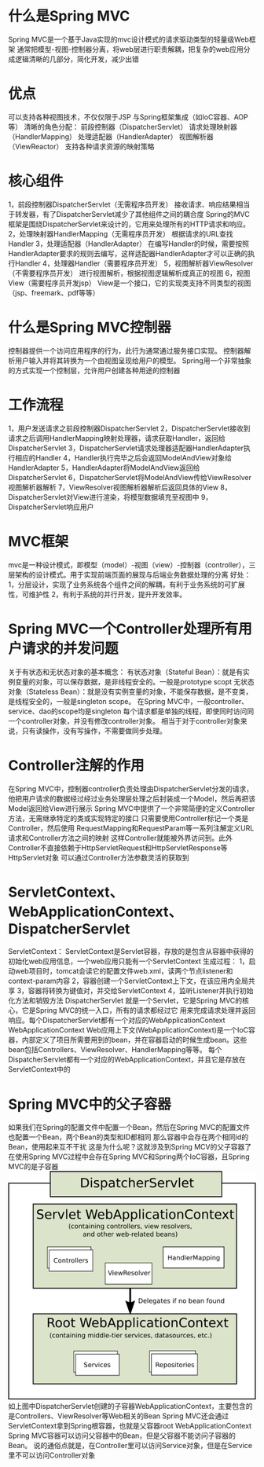 # 什么是Spring MVC
Spring MVC是一个基于Java实现的mvc设计模式的请求驱动类型的轻量级Web框架
通常把模型-视图-控制器分离，将web层进行职责解耦，把复杂的web应用分成逻辑清晰的几部分，简化开发，减少出错
# 优点
可以支持各种视图技术，不仅仅限于JSP
与Spring框架集成（如IoC容器、AOP等）
清晰的角色分配：
    前段控制器（DispatcherServlet）
    请求处理映射器（HandlerMapping）
    处理适配器（HandlerAdapter）
    视图解析器（ViewReactor）
支持各种请求资源的映射策略
# 核心组件
1，前段控制器DispatcherServlet（无需程序员开发）
    接收请求、响应结果相当于转发器，有了DispatcherServlet减少了其他组件之间的耦合度
    Spring的MVC框架是围绕DispatcherServlet来设计的，它用来处理所有的HTTP请求和响应。
2，处理映射器HandlerMapping（无需程序员开发）
    根据请求的URL查找Handler
3，处理适配器（HandlerAdapter）
    在编写Handler的时候，需要按照HandlerAdapter要求的规则去编写，这样适配器HandlerAdapter才可以正确的执行Handler
4，处理器Handler（需要程序员开发）
5，视图解析器ViewResolver（不需要程序员开发）
    进行视图解析，根据视图逻辑解析成真正的视图
6，视图View（需要程序员开发jsp）
    View是一个接口，它的实现类支持不同类型的视图（jsp、freemark、pdf等等）
# 什么是Spring MVC控制器
控制器提供一个访问应用程序的行为，此行为通常通过服务接口实现。
控制器解析用户输入并将其转换为一个由视图呈现给用户的模型。
Spring用一个非常抽象的方式实现一个控制层，允许用户创建各种用途的控制器
# 工作流程
1，用户发送请求之前段控制器DispatcherServlet
2，DispatcherServlet接收到请求之后调用HandlerMapping映射处理器，请求获取Handler，返回给DispatcherServlet
3，DispatcherServlet请求处理器适配器HandlerAdapter执行相应的Handler
4，Handler执行完毕之后会返回ModelAndView对象给HandlerAdapter
5，HandlerAdapter将ModelAndView返回给DispatcherServlet
6，DispatcherServlet将ModelAndView传给ViewResolver视图解析器解析
7，ViewResolver视图解析器解析后返回具体的View
8，DispatcherServlet对View进行渲染，将模型数据填充至视图中
9，DispatcherServlet响应用户


# MVC框架
mvc是一种设计模式，即模型（model）-视图（view）-控制器（controller），三层架构的设计模式。用于实现前端页面的展现与后端业务数据处理的分离
好处：
    1，分层设计，实现了业务系统各个组件之间的解耦，有利于业务系统的可扩展性，可维护性
    2，有利于系统的并行开发，提升开发效率。

# Spring MVC一个Controller处理所有用户请求的并发问题
关于有状态和无状态对象的基本概念：
有状态对象（Stateful Bean）：就是有实例变量的对象，可以保存数据，是非线程安全的。一般是prototype scopt
无状态对象（Stateless Bean）：就是没有实例变量的对象，不能保存数据，是不变类，是线程安全的，一般是singleton scope。
在Spring MVC中，一般controller、service、dao的scope均是singleton
每个请求都是单独的线程，即使同时访问同一个controller对象，并没有修改controller对象。
相当于对于controller对象来说，只有读操作，没有写操作，不需要做同步处理。

# Controller注解的作用
在Spring MVC中，控制器controller负责处理由DispatcherServlet分发的请求，
他把用户请求的数据经过经过业务处理层处理之后封装成一个Model，然后再把该Model返回给View进行展示
Spring MVC中提供了一个非常简便的定义Controller方法，无需继承特定的类或实现特定的接口
只需要使用Controller标记一个类是Controller，然后使用
RequestMapping和RequestParam等一系列注解定义URL请求和Controller方法之间的映射
这样Controller就能被外界访问到。此外Controller不直接依赖于HttpServletRequest和HttpServletResponse等HttpServlet对象
可以通过Controller方法参数灵活的获取到

# ServletContext、WebApplicationContext、DispatcherServlet
ServletContext：
    ServletContext是Servlet容器，存放的是包含从容器中获得的初始化web应用信息，一个web应用只能有一个ServletContext
    生成过程：
        1，启动web项目时，tomcat会读它的配置文件web.xml，读两个节点listener和context-param内容
        2，容器创建一个ServletContext上下文，在该应用内全局共享
        3，容器将转换为键值对，并交给ServletContext
        4，监听Listener并执行初始化方法和销毁方法
DispatcherServlet
    就是一个Servlet，它是Spring MVC的核心，它是Spring MVC的统一入口，所有的请求都经过它
    用来完成请求处理并返回响应。每个DispatcherServlet都有一个对应的WebApplicationContext
WebApplicationContext
    Web应用上下文(WebApplicationContext)是一个IoC容器，内部定义了项目所需要用到的bean，并在容器启动的时候生成bean。这些bean包括Controllers、ViewResolver、HandlerMapping等等。
    每个DispatcherServlet都有一个对应的WebApplicationContext，并且它是存放在ServletContext中的

# Spring MVC中的父子容器
如果我们在Spring的配置文件中配置一个Bean，然后在Spring MVC的配置文件也配置一个Bean，两个Bean的类型和ID都相同
那么容器中会存在两个相同id的Bean，使用起来互不干扰
这是为什么呢？这就涉及到Spring MCV的父子容器了
在使用Spring MVC过程中会存在Spring MVC和Spring两个IoC容器，且Spring MVC的是子容器
![img.png](./images/DispatcherServlet内部结构.png)
如上图中DispatcherServlet创建的子容器WebApplicationContext，主要包含的是Controllers、ViewResolver等Web相关的Bean
Spring MVC还会通过ServletContext拿到Spring根容器，也就是父容器root WebApplicationContext
Spring MVC容器可以访问父容器中的Bean，但是父容器不能访问子容器的Bean。
说的通俗点就是，在Controller里可以访问Service对象，但是在Service里不可以访问Controller对象
